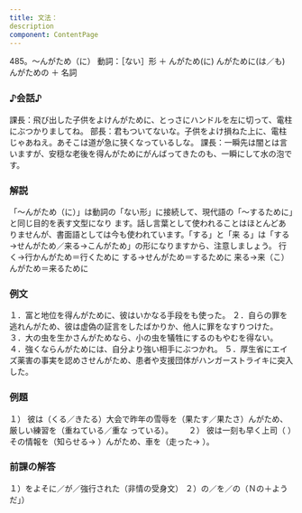 ```yaml
---
title: 文法：
description
component: ContentPage
---
```



485。～んがため（に）
動詞：［ない］形 ＋ んがため(に)
んがために(は／も)
んがための ＋ 名詞
### ♪会話♪
課長：飛び出した子供をよけんがために、とっさにハンドルを左に切って、電柱にぶつかりましてね。 部長：君もついてないな。子供をよけ損ねた上に、電柱じゃあねえ。あそこは道が急に狭くなっているしな。 課長：一瞬先は闇とは言いますが、安穏な老後を得んがためにがんばってきたのも、一瞬にして水の泡です。
### 解説
「～んがため（に）」は動詞の「ない形」に接続して、現代語の「～するために」と同じ目的を表す文型になり ます。話し言葉として使われることはほとんどありませんが、書面語としては今も使われています。「する」と「来 る」は「する→せんがため／来る→こんがため」の形になりますから、注意しましょう。
行く→行かんがため＝行くために する→せんがため＝するために 来る→来（こ）んがため＝来るために
### 例文
１．富と地位を得んがために、彼はいかなる手段をも使った。
２．自らの罪を逃れんがため、彼は虚偽の証言をしたばかりか、他人に罪をなすりつけた。
３．大の虫を生かさんがためなら、小の虫を犠牲にするのもやむを得ない。
４．強くならんがためには、自分より強い相手にぶつかれ。
５．厚生省にエイズ薬害の事実を認めさせんがため、患者や支援団体がハンガーストライキに突入した。
### 例題
１） 彼は（くる／きたる）大会で昨年の雪辱を（果たす／果たさ）んがため、厳しい練習を（重ねている／重な
っている）。      
２） 彼は一刻も早く上司（ ）その情報を（知らせる→ ）んがため、車を（走った→ ）。
### 前課の解答
１）をよそに／が／強行された（非情の受身文）
２）の／を／の（Ｎの＋ようだ」）
